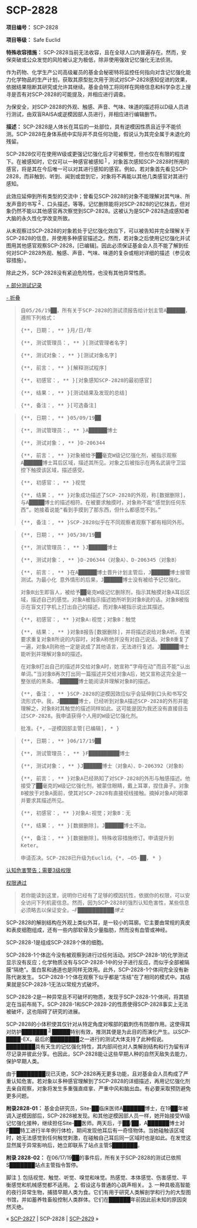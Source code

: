 # SCP-2828
                        


**项目编号：** SCP-2828

**项目等级：** Safe Euclid

**特殊收容措施：** SCP-2828当前无法收容，且在全球人口内普遍存在。然而，安保突破或公众发觉的风险被认定为极低，除非使用强效记忆强化无法侦测。

作为药物、化学生产公司高级雇员的基金会秘密特将监控任何指向对含记忆强化能力化学物品的生产计划，获取其原型批次用于测试对SCP-2828感知促进的效果，依据结果阻断其研究或允许其继续。基金会特工将同样在网络信息和科学杂志上搜寻是否有对SCP-2828的可能提及，并相应进行调查。

为保安全，对SCP-2828的外观、触感、声音、气味、味道的描述将以D级人员进行测试，由双盲RAISA或逆模因部人员进行，并相应进行编辑删节。

**描述：** SCP-2828是人体长在耳后的一处部位，具有逆模因性质且近乎不能侦测。SCP-2828在身体系统中实际并不具任何功能，假说认为其完全属于未退化的残留。

SCP-2828仅可在使用W级或更强记忆强化后才可被察觉，但也仅在有限的程度下。在被感知时，它仅可以一种感官被感知<sup class='footnoteref'>
 <a shape='rect' class='footnoteref' id='footnoteref-1' href='javascript:;' onclick='WIKIDOT.page.utils.scrollToReference(&apos;footnote-1&apos;)'>1</a>
</sup>，对象首次感知SCP-2828时所用的感官，将是其在今后唯一可以对其进行感知的感官。例如，若对象首先看见SCP-2828，而非触到、听到、闻到或尝到它，对象将不再能以其他几类感官对其进行感知。

此效应延伸到所有类型的交流中；曾看见SCP-2828的对象不能理解对其气味、所发声音的书写<sup class='footnoteref'>
 <a shape='rect' class='footnoteref' id='footnoteref-2' href='javascript:;' onclick='WIKIDOT.page.utils.scrollToReference(&apos;footnote-2&apos;)'>2</a>
</sup>、口头描述，等等。记忆删除能将对SCP-2828的记忆抹去，但对象仍然不能以其他感官再次察觉到SCP-2828。这被认为是SCP-2828造成感知者大脑的永久性化学改变所致。

从未观察过SCP-2828的对象若处于记忆强化效应下，可以被告知并完全理解关于SCP-2828的信息，并使用多种感官描述之。然而，若对象之后使用记忆强化并试图用其他感官观察SCP-2828，[已编辑]。因此必须保证基金会人员不能了解到任何对SCP-2828外观、触感、声音、气味、味道的复杂或相对详细的描述（参见收容措施）。

除此之外，SCP-2828没有紧迫危险性，也没有其他异常性质。


<a shape='rect' class='collapsible-block-link' href='javascript:;'>+&#160;&#37096;&#20998;&#27979;&#35797;&#35760;&#24405;</a>

<a shape='rect' class='collapsible-block-link' href='javascript:;'>-&#160;&#25240;&#21472;</a>


> <tt>&#33258;05/26/19&#9608;&#9608;&#65292;&#25152;&#26377;&#20851;&#20110;SCP-2828&#30340;&#27979;&#35797;&#39035;&#25253;&#21578;&#32473;&#35745;&#21010;&#20027;&#31649;A&#9608;&#9608;&#9608;&#9608;&#9608;&#9608;&#65292;&#36981;&#29031;&#19979;&#21015;&#26684;&#24335;&#65306;</tt>
> 
> <tt>{**, &#26085;&#26399;&#65306;, ** }&#26376;/&#26085;/&#24180;</tt>
> 
> <tt>{**, &#27979;&#35797;&#31649;&#29702;&#21592;&#65306;, ** }[&#27979;&#35797;&#31649;&#29702;&#32773;&#21517;&#23383;]</tt>
> 
> <tt>{**, &#27979;&#35797;&#23545;&#35937;&#65306;, ** }[&#27979;&#35797;&#23545;&#35937;&#21517;&#23383;]</tt>
> 
> <tt>{**, &#21069;&#35328;&#65306;, ** }[&#35299;&#37322;&#27979;&#35797;&#31243;&#24207;]</tt>
> 
> <tt>{**, &#21021;&#24863;&#23448;&#65306;, ** }[&#23545;&#35937;&#24863;&#30693;SCP-2828&#30340;&#26368;&#21021;&#24863;&#23448;]</tt>
> 
> <tt>{**, &#32467;&#26524;&#65306;, ** }[&#27979;&#35797;&#32467;&#26524;&#21450;&#21457;&#29616;&#30340;&#24635;&#32467;]</tt>
> 
> <tt>{**, &#22791;&#27880;&#65306;, ** }[&#21487;&#36873;&#22791;&#27880;]</tt>
> 


> <tt>{**, &#26085;&#26399;&#65306;, ** }05/09/19&#9608;&#9608;</tt>
> 
> <tt>{**, &#27979;&#35797;&#31649;&#29702;&#21592;&#65306;, ** }A&#9608;&#9608;&#9608;&#9608;&#9608;&#9608;&#21338;&#22763;</tt>
> 
> <tt>{**, &#27979;&#35797;&#23545;&#35937;&#65306;, ** }D-206344</tt>
> 
> <tt>{**, &#21069;&#35328;&#65306;, ** }&#23545;&#35937;&#34987;&#32473;&#20104;&#9608;&#9608;&#27627;&#20811;W&#32423;&#35760;&#24518;&#24378;&#21270;&#21058;&#65292;&#34987;&#25351;&#31034;&#35266;&#23519;A&#9608;&#9608;&#9608;&#9608;&#9608;&#9608;&#21338;&#22763;&#32819;&#21518;&#21306;&#22495;&#65292;&#25551;&#36848;&#20854;&#25152;&#35265;&#12290;&#23545;&#35937;&#20043;&#21518;&#34987;&#25351;&#31034;&#22312;&#20004;&#21517;&#27494;&#35013;&#23432;&#21355;&#30417;&#25511;&#19979;&#35302;&#25720;&#35813;&#21306;&#22495;&#65292;&#25551;&#36848;&#24863;&#21463;&#12290;</tt>
> 
> <tt>{**, &#21021;&#24863;&#23448;&#65306;, ** }&#35270;&#35273;</tt>
> 
> <tt>{**, &#32467;&#26524;&#65306;, ** }&#23545;&#35937;&#25104;&#21151;&#25551;&#36848;&#20102;SCP-2828&#30340;&#22806;&#35266;&#65292;&#31216;[&#25968;&#25454;&#21024;&#38500;]&#65292;&#19982;A&#9608;&#9608;&#9608;&#9608;&#9608;&#21338;&#22763;&#30340;&#25551;&#36848;&#30456;&#31526;&#12290;&#22312;&#34987;&#35201;&#27714;&#35302;&#25720;&#26102;&#65292;&#23545;&#35937;&#31216;&#19981;&#33021;&#8220;&#24863;&#35273;&#21040;&#20219;&#20309;&#19996;&#35199;&#8221;&#12290;&#22905;&#25509;&#30528;&#35828;&#33021;&#8220;&#30475;&#21040;&#25163;&#25720;&#21040;&#20102;&#37027;&#19996;&#35199;&#65292;&#20294;&#20160;&#20040;&#37117;&#24863;&#35273;&#19981;&#21040;&#12290;&#8221;</tt>
> 
> <tt>{**, &#22791;&#27880;&#65306;, ** }SCP-2828&#20284;&#20046;&#22312;&#19981;&#21516;&#35266;&#23519;&#32773;&#35266;&#23519;&#19979;&#37117;&#26377;&#30456;&#21516;&#22806;&#24418;&#12290;</tt>
> 


> <tt>{**, &#26085;&#26399;&#65306;, ** }05/30/19&#9608;&#9608;</tt>
> 
> <tt>{**, &#27979;&#35797;&#31649;&#29702;&#21592;&#65306;, ** }J&#9608;&#9608;&#9608;&#9608;&#9608;&#9608;&#21338;&#22763;</tt>
> 
> <tt>{**, &#27979;&#35797;&#23545;&#35937;&#65306;, ** }D-206344&#65288;&#23545;&#35937;A&#65289;&#12289;D-206345&#65288;&#23545;&#35937;B&#65289;</tt>
> 
> <tt>{**, &#21069;&#35328;&#65306;, ** }&#22312;A&#9608;&#9608;&#9608;&#9608;&#9608;&#9608;&#21338;&#22763;&#26187;&#21319;&#35745;&#21010;&#20027;&#31649;&#21518;&#65292;J&#9608;&#9608;&#9608;&#9608;&#9608;&#9608;&#21338;&#22763;&#25509;&#31649;&#27979;&#35797;&#12290;&#20026;&#26368;&#23567;&#21270; &#24847;&#22806;&#24773;&#24418;&#30340;&#21518;&#26524;&#65292;J&#9608;&#9608;&#9608;&#9608;&#9608;&#9608;&#21338;&#22763;&#27809;&#26377;&#34987;&#32473;&#20104;&#35760;&#24518;&#24378;&#21270;&#12290;</tt>
> 
> <tt>&#23545;&#35937;B&#20986;&#29983;&#21363;&#30450;&#20154;&#65292;&#34987;&#32473;&#20104;&#9608;&#9608;&#27627;&#20811;W&#32423;&#35760;&#24518;&#21024;&#38500;&#21058;&#65292;&#25351;&#31034;&#20854;&#35302;&#25720;&#23545;&#35937;A&#32819;&#21518;&#21306;&#22495;&#65292;&#25551;&#36848;&#33258;&#24049;&#30340;&#24863;&#35273;&#12290;&#23545;&#35937;A&#34987;&#25351;&#31034;&#25551;&#36848;&#22905;&#25152;&#21548;&#21040;&#23545;&#35937;B&#35828;&#30340;&#35805;&#12290;&#23545;&#35937;B&#34987;&#25351;&#31034;&#22312;&#30450;&#25991;&#25171;&#23383;&#26426;&#19978;&#25171;&#20986;&#33258;&#24049;&#30340;&#25551;&#36848;&#65292;&#32780;&#23545;&#35937;A&#34987;&#25351;&#31034;&#35828;&#20986;&#20854;&#25551;&#36848;&#12290;</tt>
> 
> <tt>{**, &#21021;&#24863;&#23448;&#65306;, ** }&#23545;&#35937;A:&#35270;&#35273;&#65307;&#23545;&#35937;B&#65306;&#35302;&#35273;</tt>
> 
> <tt>{**, &#32467;&#26524;&#65306;, ** }&#23545;&#35937;B&#25253;&#21578;[&#25968;&#25454;&#21024;&#38500;]&#65292;&#24182;&#23558;&#25551;&#36848;&#35828;&#32473;&#23545;&#35937;A&#21548;&#12290;&#22312;&#34987;&#35201;&#27714;&#37325;&#22797;&#23545;&#35937;B&#25152;&#35828;&#30340;&#20869;&#23481;&#26102;&#65292;&#23545;&#35937;A&#31216;&#20182;&#24182;&#27809;&#26377;&#23545;&#33258;&#24049;&#35828;&#35805;&#12290;&#23545;&#35937;B&#37325;&#22797;&#20102;&#19968;&#36941;&#65292;&#23545;&#35937;A&#21017;&#31216;&#20182;&#19968;&#23450;&#26159;&#35828;&#25104;&#20102;&#20854;&#20182;&#35821;&#35328;&#65292;&#26080;&#27861;&#36827;&#34892;&#22797;&#36848;&#12290;J&#9608;&#9608;&#9608;&#9608;&#9608;&#9608;&#21338;&#22763;&#33021;&#21548;&#21040;&#24182;&#29702;&#35299;&#23545;&#35937;B&#30340;&#25551;&#36848;&#12290;</tt>
> 
> <tt>&#22312;&#23545;&#35937;B&#25171;&#20986;&#33258;&#24049;&#30340;&#25551;&#36848;&#24182;&#20132;&#32473;&#23545;&#35937;A&#26102;&#65292;&#22905;&#23459;&#31216;&#8220;&#23383;&#27597;&#22312;&#21160;&#8221;&#32780;&#19988;&#19981;&#33021;&#8220;&#35748;&#20986;&#21333;&#35789;&#12290;&#8221;&#24403;&#23545;&#35937;B&#20877;&#27425;&#25171;&#20986;&#21516;&#19968;&#31687;&#25551;&#36848;&#24182;&#20132;&#32473;&#23545;&#35937;A&#21518;&#65292;&#22905;&#21448;&#23459;&#31216;&#36825;&#23436;&#20840;&#26159;&#19968;&#25972;&#24352;&#32440;&#30340;&#40657;&#26465;&#12290;J&#9608;&#9608;&#9608;&#9608;&#9608;&#9608;&#21338;&#22763;&#33021;&#38405;&#35835;&#24182;&#29702;&#35299;&#23545;&#35937;B&#30340;&#25551;&#36848;&#12290;</tt>
> 
> <tt>{**, &#22791;&#27880;&#65306;, ** }SCP-2828&#30340;&#36870;&#27169;&#22240;&#25928;&#24212;&#20284;&#20046;&#20250;&#24310;&#20280;&#21040;&#21475;&#22836;&#21644;&#20070;&#20889;&#20132;&#27969;&#24418;&#24335;&#20013;&#12290;&#25105;&#65292;J&#9608;&#9608;&#9608;&#9608;&#9608;&#9608;&#21338;&#22763;&#65292;&#24050;&#32463;&#21548;&#21040;&#23545;&#35937;A&#25551;&#36848;SCP-2828&#30340;&#22806;&#24418;&#24182;&#33021;&#29702;&#35299;&#20043;&#65292;&#23545;&#35937;B&#23545;&#20854;&#35302;&#35273;&#30340;&#25551;&#36848;&#21516;&#26679;&#22914;&#27492;&#12290;&#36825;&#21487;&#33021;&#26159;&#22240;&#20026;&#25105;&#36824;&#27809;&#26377;&#30452;&#25509;&#30446;&#20987;&#36807;SCP-2828&#12290;&#25105;&#30003;&#35831;&#33719;&#24471;&#20010;&#20154;&#29992;&#30340;W&#32423;&#35760;&#24518;&#24378;&#21270;&#21058;&#12290;</tt>
> 
> <tt>&#25209;&#20934;&#12290;{*, &#8211;&#36870;&#27169;&#22240;&#37096;&#20027;&#31649;[&#24050;&#32534;&#36753;], * }</tt>
> 


> <tt>{**, &#26085;&#26399;&#65306;, ** }06/17/19&#9608;&#9608;</tt>
> 
> <tt>{**, &#27979;&#35797;&#31649;&#29702;&#21592;&#65306;, ** }F&#9608;&#9608;&#9608;&#9608;&#9608;&#9608;&#9608;&#9608;&#9608;&#9608;&#21338;&#22763;</tt>
> 
> <tt>{**, &#27979;&#35797;&#23545;&#35937;&#65306;, ** }J&#9608;&#9608;&#9608;&#9608;&#9608;&#9608;&#21338;&#22763;&#65288;&#23545;&#35937;A&#65289;&#12289;D-206392&#65288;&#23545;&#35937;B&#65289;</tt>
> 
> <tt>{**, &#21069;&#35328;&#65306;, ** }&#23545;&#35937;A&#24050;&#32463;&#29087;&#30693;&#20102;&#23545;SCP-2828&#30340;&#22806;&#24418;&#19982;&#35302;&#24863;&#25551;&#36848;&#12290;&#20182;&#25509;&#21463;&#20102;&#9608;&#9608;&#27627;&#20811;&#30340;W&#32423;&#35760;&#24518;&#24378;&#21270;&#21058;&#65292;&#34987;&#33945;&#20303;&#30524;&#30555;&#65292;&#25140;&#19978;&#32819;&#32617;&#65292;&#25423;&#20303;&#40763;&#23376;&#12290;&#23545;&#35937;B&#34987;&#25918;&#20110;&#23545;&#35937;A&#38754;&#21069;&#65292;&#20351;&#20854;&#23545;SCP-2828&#26377;&#30452;&#25509;&#35270;&#32447;&#25509;&#35302;&#12290;&#25688;&#25481;&#23545;&#35937;A&#30340;&#30524;&#32617;&#24182;&#35201;&#27714;&#20854;&#25551;&#36848;&#25152;&#35265;&#12290;</tt>
> 
> <tt>{**, &#21021;&#24863;&#23448;&#65306;, ** }&#23545;&#35937;A:&#35270;&#35273;&#65307;&#23545;&#35937;B&#65306;&#26080;</tt>
> 
> <tt>{**, &#32467;&#26524;&#65306;, ** }[&#25968;&#25454;&#21024;&#38500;]&#12290;J&#9608;&#9608;&#9608;&#9608;&#9608;&#9608;&#21338;&#22763;&#19981;&#27835;&#12290;</tt>
> 
> <tt>{**, &#22791;&#27880;&#65306;, ** }[&#25968;&#25454;&#21024;&#38500;]&#12290;&#29305;&#27530;&#25910;&#23481;&#25514;&#26045;&#20462;&#35746;&#12290;&#30003;&#35831;&#25552;&#21319;&#21040;Keter&#12290;</tt>
> 
> <tt>&#30003;&#35831;&#21542;&#20915;&#12290;SCP-2828&#24050;&#21319;&#32423;&#20026;Euclid&#12290;{*, &#8211;O5-&#9608;&#9608;, * }</tt>
> 






<a shape='rect' class='collapsible-block-link' href='javascript:;'>&#35748;&#30693;&#21361;&#23475;&#35686;&#21578;&#65307;&#38656;&#35201;3&#32423;&#26435;&#38480;</a>

<a shape='rect' class='collapsible-block-link' href='javascript:;'>&#26435;&#38480;&#36890;&#36807;</a>



> 若你能读到这里，说明你已经有了足够的模因抗性，依据你的权限，可以安全访问下列机密信息。然而，因为SCP-2828的强烈认知危害性，某些信息必须略去以保证安全。*–F██████████博士* 
> 

SCP-2828的解剖结构在外观上类似外耳，是一较小的耳廓。它主要由常规的真皮和表皮细胞组成，还有一些内部软骨及少量脂肪，然而没有血管或神经。

SCP-2828-1是组成SCP-2828个体的细胞。

SCP-2828-1个体迄今没有被观察到进行过任何活动。对SCP-2828-1的化学测试显示没有反应；化学物质没有与SCP-2828-1中的分子进行反应，而似乎全部被隔膜“隔绝”。蛋白泵和通道也是同样无效用。此外，SCP-2828-1个体间完全没有新陈代谢发生。 SCP-2828-1个体在观察下似乎都是“冻结”在了相同的模式中。其结果就是SCP-2828-1无法以常规方式破坏。

SCP-2828-2是一种异常且不可破坏的物质，发现于SCP-2828-1个体间，将其锁定在当前布局下。SCP-2828-1和SCP-2828-2的性质使得SCP-2828事实上无法被破坏，这也阻碍了研究的进展。

SCP-2828的小体积使其仅针对从特定角度对喉部的戳刺伤有防御作用。这使得其对防护███████<sup class='footnoteref'>
 <a shape='rect' class='footnoteref' id='footnoteref-3' href='javascript:;' onclick='WIKIDOT.page.utils.scrollToReference(&apos;footnote-3&apos;)'>3</a>
</sup>█████特别有效，推测其便是为此目的而演化产生。以SCP-████-EX，最后的████████之一进行的测试大体支持了此种假说。████████具有天生的记忆强化特性，其内部间也对人类解剖结构和行为留有详尽记录并彼此分享。也因此，SCP-2828能让这些早期人种的自然天敌失去能力，保护早期人类。

由于████████现已灭绝，SCP-2828再无更多功能，且对基金会人员构成了严重认知危害。若对象以多种感官理解到了SCP-2828的详细描述，再用记忆强化剂去亲自观察，对象将发生多重强直痉挛、严重中风和脑出血。有必要采取预防避免更多问题。






**附录2828-01：** 基金会研究员，Site-██临床医师A██████博士，在19██年被调入逆模因部后，SCP-2828被发现。和其他逆模因部人员一样，她开始接受W级记忆强化接种，继续担任Site-██医师。两天后，于██/██，A██████博士对F███特工进行半年例行体检，期间发现他耳后有一奇怪物体。当她碰触该区域时，她无法感觉到任何触觉刺激，在碰触自己耳后同一区域时也是如此。在发觉这显然属于异常影响后，她立即联系了站点主管S███████。

**附录 2828-02：** 在06/17/19██的事件后，所有关于SCP-2828的测试已依照S███████站点主管指令暂停。


脚注
<a shape='rect' href='javascript:;' onclick='WIKIDOT.page.utils.scrollToReference(&apos;footnoteref-1&apos;)'>1</a>. 包括视觉、触觉、听觉、嗅觉和味觉。热感觉、本体感觉、伤害感觉、平衡感觉和机械感觉都不适用。
<a shape='rect' href='javascript:;' onclick='WIKIDOT.page.utils.scrollToReference(&apos;footnoteref-2&apos;)'>2</a>. 假设这与普通的心跳声相关。
<a shape='rect' href='javascript:;' onclick='WIKIDOT.page.utils.scrollToReference(&apos;footnoteref-3&apos;)'>3</a>. 一种具极高智能的夜行异常生物，捕猎早期人类为食。它们有用于研究人类解剖学和行为的大型图书馆，并如蓄养牲畜般控制人类群体。它们在██████年前因此前未知的原因突然灭绝。



« <a shape='rect' class='newpage' href='/scp-2827'>SCP-2827</a> | SCP-2828 | [SCP-2829](/scp-2829) »





                    